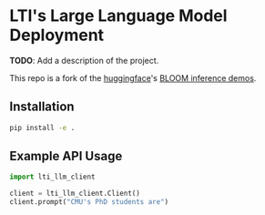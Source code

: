 # LTI's Large Language Model Deployment

**TODO**: Add a description of the project.

This repo is a fork of the [huggingface](https://huggingface.co/)'s [BLOOM inference demos](https://github.com/huggingface/transformers-bloom-inference).

## Installation

```bash
pip install -e .
```

## Example API Usage

```python
import lti_llm_client

client = lti_llm_client.Client()
client.prompt("CMU's PhD students are")
```
